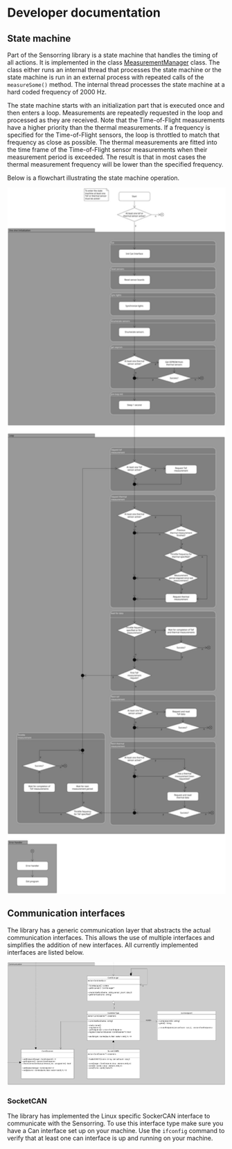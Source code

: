 # Developer documentation

## State machine

Part of the Sensorring library is a state machine that handles the timing of all actions. It is implemented in the class [MeasurementManager](../include/sensorring/MeasurementManager.hpp) class. The class either runs an internal thread that processes the state machine or the state machine is run in an external process with repeated calls of the `measureSome()` method. The internal thread processes the state machine at a hard coded frequency of 2000 Hz.

The state machine starts with an initialization part that is executed once and then enters a loop. Measurements are repeatedly requested in the loop and processed as they are received. Note that the Time-of-Flight measurements have a higher priority than the thermal measurements. If a frequency is specified for the Time-of-Flight sensors, the loop is throttled to match that frequency as close as possible. The thermal measurements are fitted into the time frame of the Time-of-Flight sensor measurements when their measurement period is exceeded. The result is that in most cases the thermal measurement frequency will be lower than the specified frequency.

Below is a flowchart illustrating the state machine operation.

<img src=images/state_machine.png width=800>

## Communication interfaces

The library has a generic communication layer that abstracts the actual communication interfaces. This allows the use of multiple interfaces and simplifies the addition of new interfaces. All currently implemented interfaces are listed below.

<img src=images/communication.png width=1000>

### SocketCAN
The library has implemented the Linux specific SockerCAN interface to communicate with the Sensorring. To use this interface type make sure you have a Can interface set up on your machine. Use the `ifconfig` command to verify that at least one can interface is up and running on your machine.
